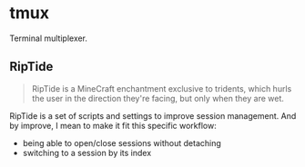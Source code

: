 # tmux

Terminal multiplexer.

## RipTide

> RipTide is a MineCraft enchantment exclusive to tridents, which hurls the user
> in the direction they're facing, but only when they are wet.

RipTide is a set of scripts and settings to improve session management.
And by improve, I mean to make it fit this specific workflow:

* being able to open/close sessions without detaching
* switching to a session by its index

